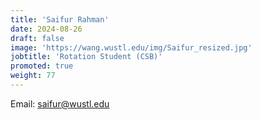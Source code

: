 ```yaml
---
title: 'Saifur Rahman'
date: 2024-08-26
draft: false
image: 'https://wang.wustl.edu/img/Saifur_resized.jpg'
jobtitle: 'Rotation Student (CSB)'
promoted: true
weight: 77
---
```

Email: saifur@wustl.edu
